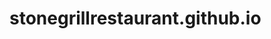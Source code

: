 # stonegrillrestaurant.github.io


<div class="fb-share-button" 
     data-href="https://yourusername.github.io/your-repo/" 
     data-layout="button" 
     data-size="large">
</div>

